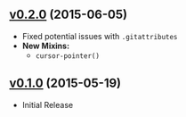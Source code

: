 ## [v0.2.0](https://github.com/bsara/scss-commons/tree/v0.2.0) (2015-06-05)

* Fixed potential issues with `.gitattributes`
* **New Mixins:**
    * `cursor-pointer()`



## [v0.1.0](https://github.com/bsara/scss-commons/tree/v0.1.0) (2015-05-19)

* Initial Release
